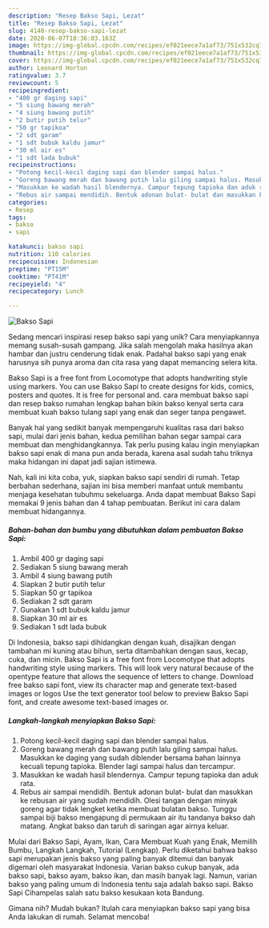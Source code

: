 ```yaml
---
description: "Resep Bakso Sapi, Lezat"
title: "Resep Bakso Sapi, Lezat"
slug: 4140-resep-bakso-sapi-lezat
date: 2020-06-07T18:36:03.163Z
image: https://img-global.cpcdn.com/recipes/ef021eece7a1af73/751x532cq70/bakso-sapi-foto-resep-utama.jpg
thumbnail: https://img-global.cpcdn.com/recipes/ef021eece7a1af73/751x532cq70/bakso-sapi-foto-resep-utama.jpg
cover: https://img-global.cpcdn.com/recipes/ef021eece7a1af73/751x532cq70/bakso-sapi-foto-resep-utama.jpg
author: Leonard Horton
ratingvalue: 3.7
reviewcount: 5
recipeingredient:
- "400 gr daging sapi"
- "5 siung bawang merah"
- "4 siung bawang putih"
- "2 butir putih telur"
- "50 gr tapikoa"
- "2 sdt garam"
- "1 sdt bubuk kaldu jamur"
- "30 ml air es"
- "1 sdt lada bubuk"
recipeinstructions:
- "Potong kecil-kecil daging sapi dan blender sampai halus."
- "Goreng bawang merah dan bawang putih lalu giling sampai halus. Masukkan ke daging yang sudah diblender bersama bahan lainnya kecuali tepung tapioka. Blender lagi sampai halus dan tercampur."
- "Masukkan ke wadah hasil blendernya. Campur tepung tapioka dan aduk rata."
- "Rebus air sampai mendidih. Bentuk adonan bulat- bulat dan masukkan ke rebusan air yang sudah mendidih. Olesi tangan dengan minyak goreng agar tidak lengket ketika membuat bulatan bakso. Tunggu sampai biji bakso mengapung di permukaan air itu tandanya bakso dah matang. Angkat bakso dan taruh di saringan agar airnya keluar."
categories:
- Resep
tags:
- bakso
- sapi

katakunci: bakso sapi 
nutrition: 110 calories
recipecuisine: Indonesian
preptime: "PT15M"
cooktime: "PT41M"
recipeyield: "4"
recipecategory: Lunch

---
```



![Bakso Sapi](https://img-global.cpcdn.com/recipes/ef021eece7a1af73/751x532cq70/bakso-sapi-foto-resep-utama.jpg)

Sedang mencari inspirasi resep bakso sapi yang unik? Cara menyiapkannya memang susah-susah gampang. Jika salah mengolah maka hasilnya akan hambar dan justru cenderung tidak enak. Padahal bakso sapi yang enak harusnya sih punya aroma dan cita rasa yang dapat memancing selera kita.

Bakso Sapi is a free font from Locomotype that adopts handwriting style using markers. You can use Bakso Sapi to create designs for kids, comics, posters and quotes. It is free for personal and. cara membuat bakso sapi dan resep bakso rumahan lengkap bahan bikin bakso kenyal serta cara membuat kuah bakso tulang sapi yang enak dan seger tanpa pengawet.

Banyak hal yang sedikit banyak mempengaruhi kualitas rasa dari bakso sapi, mulai dari jenis bahan, kedua pemilihan bahan segar sampai cara membuat dan menghidangkannya. Tak perlu pusing kalau ingin menyiapkan bakso sapi enak di mana pun anda berada, karena asal sudah tahu triknya maka hidangan ini dapat jadi sajian istimewa.


Nah, kali ini kita coba, yuk, siapkan bakso sapi sendiri di rumah. Tetap berbahan sederhana, sajian ini bisa memberi manfaat untuk membantu menjaga kesehatan tubuhmu sekeluarga. Anda dapat membuat Bakso Sapi memakai 9 jenis bahan dan 4 tahap pembuatan. Berikut ini cara dalam membuat hidangannya.

<!--inarticleads1-->

##### Bahan-bahan dan bumbu yang dibutuhkan dalam pembuatan Bakso Sapi:

1. Ambil 400 gr daging sapi
1. Sediakan 5 siung bawang merah
1. Ambil 4 siung bawang putih
1. Siapkan 2 butir putih telur
1. Siapkan 50 gr tapikoa
1. Sediakan 2 sdt garam
1. Gunakan 1 sdt bubuk kaldu jamur
1. Siapkan 30 ml air es
1. Sediakan 1 sdt lada bubuk


Di Indonesia, bakso sapi dihidangkan dengan kuah, disajikan dengan tambahan mi kuning atau bihun, serta ditambahkan dengan saus, kecap, cuka, dan micin. Bakso Sapi is a free font from Locomotype that adopts handwriting style using markers. This will look very natural because of the opentype feature that allows the sequence of letters to change. Download free bakso sapi font, view its character map and generate text-based images or logos Use the text generator tool below to preview Bakso Sapi font, and create awesome text-based images or. 

<!--inarticleads2-->

##### Langkah-langkah menyiapkan Bakso Sapi:

1. Potong kecil-kecil daging sapi dan blender sampai halus.
1. Goreng bawang merah dan bawang putih lalu giling sampai halus. Masukkan ke daging yang sudah diblender bersama bahan lainnya kecuali tepung tapioka. Blender lagi sampai halus dan tercampur.
1. Masukkan ke wadah hasil blendernya. Campur tepung tapioka dan aduk rata.
1. Rebus air sampai mendidih. Bentuk adonan bulat- bulat dan masukkan ke rebusan air yang sudah mendidih. Olesi tangan dengan minyak goreng agar tidak lengket ketika membuat bulatan bakso. Tunggu sampai biji bakso mengapung di permukaan air itu tandanya bakso dah matang. Angkat bakso dan taruh di saringan agar airnya keluar.


Mulai dari Bakso Sapi, Ayam, Ikan, Cara Membuat Kuah yang Enak, Memilih Bumbu, Langkah Langkah, Tutorial (Lengkap). Perlu diketahui bahwa bakso sapi merupakan jenis bakso yang paling banyak ditemui dan banyak digemari oleh masyarakat Indonesia. Varian bakso cukup banyak, ada bakso sapi, bakso ayam, bakso ikan, dan masih banyak lagi. Namun, varian bakso yang paling umum di Indonesia tentu saja adalah bakso sapi. Bakso Sapi Cihampelas salah satu bakso kesukaan kota Bandung. 

Gimana nih? Mudah bukan? Itulah cara menyiapkan bakso sapi yang bisa Anda lakukan di rumah. Selamat mencoba!

